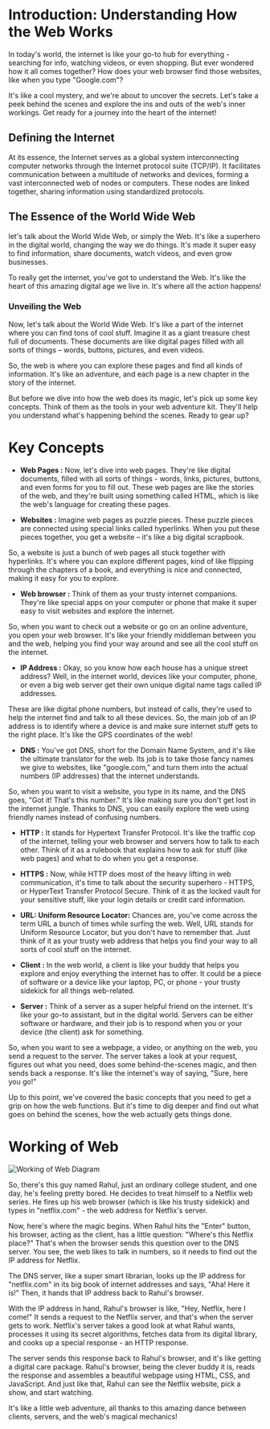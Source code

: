 # Introduction: Understanding How the Web Works

In today's world, the internet is like your go-to hub for everything - searching for info, watching videos, or even shopping. But ever wondered how it all comes together? How does your web browser find those websites, like when you type "Google.com"?

It's like a cool mystery, and we're about to uncover the secrets. Let's take a peek behind the scenes and explore the ins and outs of the web's inner workings. Get ready for a journey into the heart of the internet!

## Defining the Internet

At its essence, the Internet serves as a global system interconnecting computer networks through the Internet protocol suite (TCP/IP). It facilitates communication between a multitude of networks and devices, forming a vast interconnected web of nodes or computers. These nodes are linked together, sharing information using standardized protocols.

## The Essence of the World Wide Web

let's talk about the World Wide Web, or simply the Web. It's like a superhero in the digital world, changing the way we do things. It's made it super easy to find information, share documents, watch videos, and even grow businesses.

To really get the internet, you've got to understand the Web. It's like the heart of this amazing digital age we live in. It's where all the action happens!

### Unveiling the Web

Now, let's talk about the World Wide Web. It's like a part of the internet where you can find tons of cool stuff. Imagine it as a giant treasure chest full of documents. These documents are like digital pages filled with all sorts of things – words, buttons, pictures, and even videos.

So, the web is where you can explore these pages and find all kinds of information. It's like an adventure, and each page is a new chapter in the story of the internet.

But before we dive into how the web does its magic, let's pick up some key concepts. Think of them as the tools in your web adventure kit. They'll help you understand what's happening behind the scenes. Ready to gear up?

# Key Concepts

- **Web Pages :** Now, let's dive into web pages. They're like digital documents, filled with all sorts of things - words, links, pictures, buttons, and even forms for you to fill out. These web pages are like the stories of the web, and they're built using something called HTML, which is like the web's language for creating these pages.

- **Websites :** Imagine web pages as puzzle pieces. These puzzle pieces are connected using special links called hyperlinks. When you put these pieces together, you get a website – it's like a big digital scrapbook.

So, a website is just a bunch of web pages all stuck together with hyperlinks. It's where you can explore different pages, kind of like flipping through the chapters of a book, and everything is nice and connected, making it easy for you to explore.

- **Web browser :** Think of them as your trusty internet companions. They're like special apps on your computer or phone that make it super easy to visit websites and explore the internet.

So, when you want to check out a website or go on an online adventure, you open your web browser. It's like your friendly middleman between you and the web, helping you find your way around and see all the cool stuff on the internet.

- **IP Address :** Okay, so you know how each house has a unique street address? Well, in the internet world, devices like your computer, phone, or even a big web server get their own unique digital name tags called IP addresses.

These are like digital phone numbers, but instead of calls, they're used to help the internet find and talk to all these devices. So, the main job of an IP address is to identify where a device is and make sure internet stuff gets to the right place. It's like the GPS coordinates of the web!

- **DNS :** You've got DNS, short for the Domain Name System, and it's like the ultimate translator for the web. Its job is to take those fancy names we give to websites, like "google.com," and turn them into the actual numbers (IP addresses) that the internet understands.

So, when you want to visit a website, you type in its name, and the DNS goes, "Got it! That's this number." It's like making sure you don't get lost in the internet jungle. Thanks to DNS, you can easily explore the web using friendly names instead of confusing numbers.

- **HTTP :** It stands for Hypertext Transfer Protocol. It's like the traffic cop of the internet, telling your web browser and servers how to talk to each other. Think of it as a rulebook that explains how to ask for stuff (like web pages) and what to do when you get a response.

- **HTTPS :** Now, while HTTP does most of the heavy lifting in web communication, it's time to talk about the security superhero - HTTPS, or HyperText Transfer Protocol Secure. Think of it as the locked vault for your sensitive stuff, like your login details or credit card information.

- **URL: Uniform Resource Locator:**
  Chances are, you've come across the term URL a bunch of times while surfing the web. Well, URL stands for Uniform Resource Locator, but you don't have to remember that. Just think of it as your trusty web address that helps you find your way to all sorts of cool stuff on the internet.

- **Client :**
  In the web world, a client is like your buddy that helps you explore and enjoy everything the internet has to offer. It could be a piece of software or a device like your laptop, PC, or phone - your trusty sidekick for all things web-related.

- **Server :**
  Think of a server as a super helpful friend on the internet. It's like your go-to assistant, but in the digital world. Servers can be either software or hardware, and their job is to respond when you or your device (the client) ask for something.

So, when you want to see a webpage, a video, or anything on the web, you send a request to the server. The server takes a look at your request, figures out what you need, does some behind-the-scenes magic, and then sends back a response. It's like the internet's way of saying, "Sure, here you go!"

Up to this point, we've covered the basic concepts that you need to get a grip on how the web functions. But it's time to dig deeper and find out what goes on behind the scenes, how the web actually gets things done.

# Working of Web

![Working of Web Diagram](<https://a.storyblok.com/f/42126/95475d8450/how-the-web-works-big-picture.png/m/1200x0/filters:quality(70)/> "Working of Web")

So, there's this guy named Rahul, just an ordinary college student, and one day, he's feeling pretty bored. He decides to treat himself to a Netflix web series. He fires up his web browser (which is like his trusty sidekick) and types in "netflix.com" - the web address for Netflix's server.

Now, here's where the magic begins. When Rahul hits the "Enter" button, his browser, acting as the client, has a little question: "Where's this Netflix place?" That's when the browser sends this question over to the DNS server. You see, the web likes to talk in numbers, so it needs to find out the IP address for Netflix.

The DNS server, like a super smart librarian, looks up the IP address for "netflix.com" in its big book of internet addresses and says, "Aha! Here it is!" Then, it hands that IP address back to Rahul's browser.

With the IP address in hand, Rahul's browser is like, "Hey, Netflix, here I come!" It sends a request to the Netflix server, and that's when the server gets to work. Netflix's server takes a good look at what Rahul wants, processes it using its secret algorithms, fetches data from its digital library, and cooks up a special response - an HTTP response.

The server sends this response back to Rahul's browser, and it's like getting a digital care package. Rahul's browser, being the clever buddy it is, reads the response and assembles a beautiful webpage using HTML, CSS, and JavaScript. And just like that, Rahul can see the Netflix website, pick a show, and start watching.

It's like a little web adventure, all thanks to this amazing dance between clients, servers, and the web's magical mechanics!
